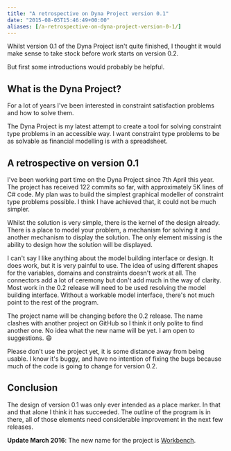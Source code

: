```yaml
---
title: "A retrospective on Dyna Project version 0.1"
date: "2015-08-05T15:46:49+00:00"
aliases: [/a-retrospective-on-dyna-project-version-0-1/]
---
```


Whilst version 0.1 of the Dyna Project isn't quite finished, I thought it would make sense to take stock before work starts on version 0.2.

But first some introductions would probably be helpful.

## What is the Dyna Project?

For a lot of years I've been interested in constraint satisfaction problems and how to solve them.

The Dyna Project is my latest attempt to create a tool for solving constraint type problems in an accessible way. I want constraint type problems to be as solvable as financial modelling is with a spreadsheet.

## A retrospective on version 0.1

I've been working part time on the Dyna Project since 7th April this year. The project has received 122 commits so far, with approximately 5K lines of C# code. My plan was to build the simplest graphical modeller of constraint type problems possible. I think I have achieved that, it could not be much simpler.

Whilst the solution is very simple, there is the kernel of the design already. There is a place to model your problem, a mechanism for solving it and another mechanism to display the solution. The only element missing is the ability to design how the solution will be displayed.

I can't say I like anything about the model building interface or design. It does work, but it is very painful to use. The idea of using different shapes for the variables, domains and constraints doesn't work at all. The connectors add a lot of ceremony but don't add much in the way of clarity. Most work in the 0.2 release will need to be used resolving the model building interface. Without a workable model interface, there's not much point to the rest of the program.

The project name will be changing before the 0.2 release. The name clashes with another project on GitHub so I think it only polite to find another one. No idea what the new name will be yet. I am open to suggestions. :smile:

Please don't use the project yet, it is some distance away from being usable. I know it's buggy, and have no intention of fixing the bugs because much of the code is going to change for version 0.2.

## Conclusion

The design of version 0.1 was only ever intended as a place marker. In that and that alone I think it has succeeded. The outline of the program is in there, all of those elements need considerable improvement in the next few releases.

**Update March 2016**: The new name for the project is [Workbench](https://github.com/digitalbricklayer/workbench).
